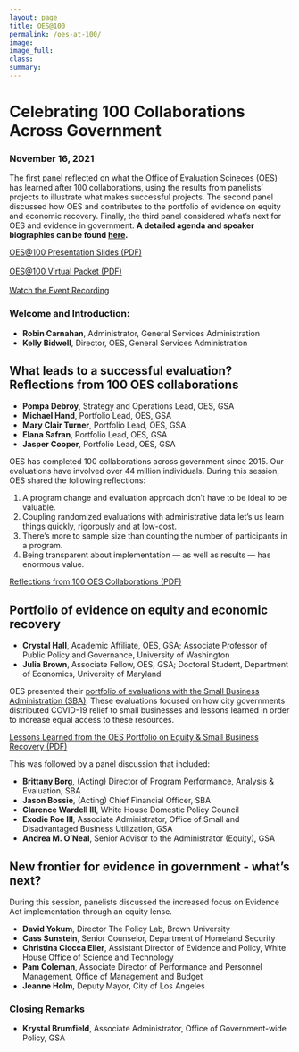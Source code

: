 ```yaml
---
layout: page
title: OES@100
permalink: /oes-at-100/
image:
image_full: 
class:
summary: 
---
```

# Celebrating 100 Collaborations Across Government 
### November 16, 2021 
The first panel reflected on what the Office of Evaluation Scineces (OES) has learned after 100 collaborations, using the results from panelists’ projects to illustrate what makes successful projects. The second panel discussed how OES and contributes to the portfolio of evidence on equity and economic recovery. Finally, the third panel considered what’s next for OES and evidence in government. **A detailed agenda and speaker biographies can be found <a href="http://oes.gsa.gov/assets/files/2021-OES-Fall-External-Event_Agenda.pdf" target="_blank">here</a>.** 

<a class="usa-button" href="https://oes.gsa.gov/assets/files/2021-event-OES@100-slide-deck.pdf" target="_blank">OES@100 Presentation Slides (PDF)</a>
<br><br>
<a class="usa-button" href="https://oes.gsa.gov/assets/files/OES@100%20Virtual%20Packet.pdf" target="_blank">OES@100 Virtual Packet (PDF)</a>
<br><br>
<a class="usa-button" href="https://gsa.zoomgov.com/rec/share/Z-NsDeMGmRBi01TXPkBs07ZfkGUbT04ZrOnWCfAapuDlz-Z_z2mkmBiZnzL5DA1w.9Uoo4kk7b0czKhOD?startTime=1637085596000" target="_blank">Watch the Event Recording</a>

### Welcome and Introduction: 
 - **Robin Carnahan**, Administrator, General Services Administration
 - **Kelly Bidwell**, Director, OES, General Services Administration

## What leads to a successful evaluation? Reflections from 100 OES collaborations 
- **Pompa Debroy**, Strategy and Operations Lead, OES, GSA
- **Michael Hand**, Portfolio Lead, OES, GSA
- **Mary Clair Turner**, Portfolio Lead, OES, GSA
- **Elana Safran**, Portfolio Lead, OES, GSA
- **Jasper Cooper**, Portfolio Lead, OES, GSA

OES has completed 100 collaborations across government since 2015. Our evaluations have involved over 44 million individuals. During this session, OES shared the following reflections: 
1. A program change and evaluation approach don’t have to be ideal to be valuable.
2. Coupling randomized evaluations with administrative data let’s us learn things quickly, rigorously and at low-cost. 
3. There’s more to sample size than counting the number of participants in a program.
4. Being transparent about implementation — as well as results — has enormous value.<br>

<a class="usa-button" href="http://oes.gsa.gov/assets/files/Reflections-from-100-OES-collaborations.pdf" target="_blank">Reflections from 100 OES Collaborations (PDF)</a><br>

## Portfolio of evidence on equity and economic recovery 
- **Crystal Hall**, Academic Affiliate, OES, GSA; Associate Professor of Public Policy and Governance, University of Washington
- **Julia Brown**, Associate Fellow, OES, GSA; Doctoral Student, Department of Economics, University of Maryland<br>

OES presented their <a href="https://oes.gsa.gov/small-business/" target="_blank">portfolio of evaluations with the Small Business Administration (SBA)</a>. These evaluations focused on how city governments distributed COVID-19 relief to small businesses and lessons learned in order to increase equal access to these resources. <br>

<a class="usa-button" href="http://oes.gsa.gov/assets/files/OES-small-business-access-and-equity-two-pager.pdf" target="_blank">Lessons Learned from the OES Portfolio on Equity & Small Business Recovery (PDF)</a><br>

This was followed by a panel discussion that included:
- **Brittany Borg**, (Acting) Director of Program Performance, Analysis & Evaluation, SBA
- **Jason Bossie**, (Acting) Chief Financial Officer, SBA
- **Clarence Wardell III**, White House Domestic Policy Council 
- **Exodie Roe III**, Associate Administrator, Office of Small and Disadvantaged Business Utilization, GSA
- **Andrea M. O’Neal**, Senior Advisor to the Administrator (Equity), GSA

## New frontier for evidence in government - what’s next?
During this session, panelists discussed the increased focus on Evidence Act implementation through an equity lense.  
- **David Yokum**, Director The Policy Lab, Brown University
- **Cass Sunstein**, Senior Counselor, Department of Homeland Security
- **Christina Ciocca Eller**, Assistant Director of Evidence and Policy, White House Office of Science and Technology
- **Pam Coleman**, Associate Director of Performance and Personnel Management, Office of Management and Budget
- **Jeanne Holm**, Deputy Mayor, City of Los Angeles  

### Closing Remarks
   - **Krystal Brumfield**, Associate Administrator, Office of Government-wide Policy, GSA
